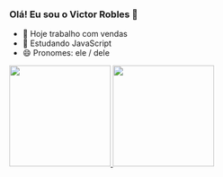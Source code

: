 ### Olá! Eu sou o Victor Robles 👋

- 🔭 Hoje trabalho com vendas
- 🌱 Estudando JavaScript
- 😄 Pronomes: ele / dele

<div>
  <a href= "https://github.com/vitinhorobles">
  <img height="180cm" src="https://github-readme-stats.vercel.app/api?username=anuraghazra&show_icons=false&theme=transparent">
  <img height="180cm" src="">
   
</div>

